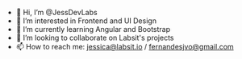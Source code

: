 - 👋 Hi, I’m @JessDevLabs
- 👀 I’m interested in Frontend and UI Design
- 🌱 I’m currently learning Angular and Bootstrap
- 💞️ I’m looking to collaborate on Labsit's projects
- 📫 How to reach me: jessica@labsit.io / fernandesjvo@gmail.com

<!---
JessDevLabs/JessDevLabs is a ✨ special ✨ repository because its `README.md` (this file) appears on your GitHub profile.
You can click the Preview link to take a look at your changes.
--->
